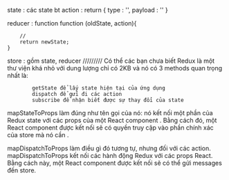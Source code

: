 state : các state bt
action : 
        return {
            type : '',
            payload : ''
        }
    
reducer : function 
    function (oldState, action){

        //
        return newState;
    }

store : gồm state, reducer
/////////
Có thể các bạn chưa biết Redux là một thư viện khá nhỏ với dung lượng chỉ có 2KB và nó có 3 methods quan trọng nhất là:

            getState để lấy state hiện tại của ứng dụng
            dispatch để gửi đi các action
            subscribe để nhận biết được sự thay đổi của state

mapStateToProps làm đúng như tên gọi của nó: nó kết nối một phần của Redux state với các props của một React component . Bằng cách đó, một React component được kết nối sẽ có quyền truy cập vào phần chính xác của store mà nó cần .

mapDispatchToProps làm điều gì đó tương tự, nhưng đối với các action. 
mapDispatchToProps kết nối các hành động Redux với các props React. Bằng cách này, một React component được kết nối sẽ có thể gửi messages đến store.